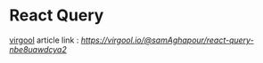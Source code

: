 # React Query

[virgool](https://virgool.io/) article link : *https://virgool.io/@samAghapour/react-query-nbe8uawdcya2*